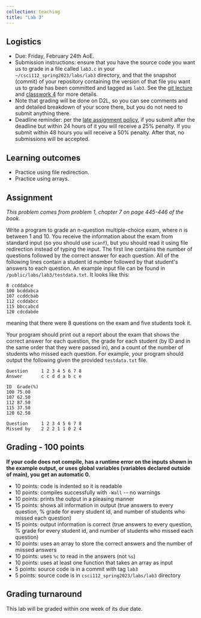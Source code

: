 ```yaml
---
collection: teaching
title: "Lab 3"
---
```


## Logistics
* Due: Friday, February 24th AoE.
* Submission instructions: ensure that you have the source code you want us to
	grade in a file called `lab3.c` in your `~/csci112_spring2023/labs/lab3`
	directory, and that the snapshot (commit) of your repository containing the version of that file you want us to grade has been committed and
	tagged as `lab3`. See the [git lecture](https://lgw2.github.io/teaching/csci112-spring-2023/lectures/lecture2) and [classwork 4](https://lgw2.github.io/teaching/csci112-spring-2023/classwork/classwork4) for more
	details.
* Note that grading will be done on D2L, so you can see comments and
	and detailed breakdown of your score there, but you do not need to submit
	anything there.
* Deadline reminder: per the [late assignment policy](https://lgw2.github.io/teaching/csci112-spring-2023/syllabus/#late-assignment-policies), if you submit after the deadline but within 24 hours of it you will receive a 25% penalty. If you submit within 48 hours you will receive a 50% penalty. After that, no submissions will be accepted.

## Learning outcomes
* Practice using file redirection.
* Practice using arrays.

## Assignment

*This problem comes from problem 1, chapter 7 on page 445-446 of the book.*

Write a program to grade an n-question multiple-choice exam, where n is between
1 and 10. You receive the information about the exam from standard input (so you
should use `scanf`), but you should read it using file redirection instead of
typing the input.
The first line contains the number of questions followed by the correct
answer for each question. All of the following lines contain a student id
number followed by that student's answers to each question. An example input
file can be found in `/public/labs/lab3/testdata.txt`. It looks like this:

```
8 ccddabce
100 bcddabca
107 ccddcbab
112 ccddabcc
115 bbccabcd
120 cdcdabde
```
meaning that there were 8 questions on the exam and five students took it.

Your program should print out a report about the exam that shows the correct
answer for each question, the grade for each student (by ID and in the same
order that they were passed in), and a count of the number of students who
missed each question. For example, your program should output the following
given the provided `testdata.txt` file.
```
Question	 1 2 3 4 5 6 7 8
Answer		 c c d d a b c e

ID	Grade(%)
100	75.00
107	62.50
112	87.50
115	37.50
120	62.50

Question	 1 2 3 4 5 6 7 8
Missed by	 2 2 2 1 1 0 2 4
```

## Grading - 100 points
**If your code does not compile, has a runtime error on the inputs shown in the example output,
or uses global variables (variables declared outside of main), you get an
automatic 0.**
* 10 points: code is indented so it is readable
* 10 points: compiles successfully with `-Wall` -- no warnings
* 10 points: prints the output in a pleasing manner
* 15 points: shows all information in output (true answers to every question, %
	grade for every student id, and number of students who missed each
	question)
* 15 points: output information is correct (true answers to every question, %
	grade for every student id, and number of students who missed each
	question)
* 10 points: uses an array to store the correct answers and the number of miissed answers
* 10 points: uses `%c` to read in the answers (not `%s`)
* 10 points: uses at least one function that takes an array as input
* 5 points: source code is in a commit with tag `lab3`
* 5 points: source code is in `csci112_spring2023/labs/lab3` directory

## Grading turnaround
This lab will be graded within one week of its due date.
